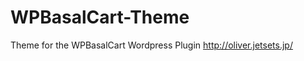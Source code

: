 WPBasalCart-Theme
=================

Theme for the WPBasalCart Wordpress Plugin
http://oliver.jetsets.jp/
